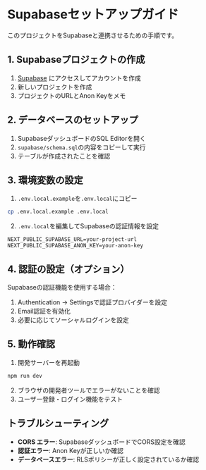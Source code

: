 # Supabaseセットアップガイド

このプロジェクトをSupabaseと連携させるための手順です。

## 1. Supabaseプロジェクトの作成

1. [Supabase](https://supabase.com) にアクセスしてアカウントを作成
2. 新しいプロジェクトを作成
3. プロジェクトのURLとAnon Keyをメモ

## 2. データベースのセットアップ

1. SupabaseダッシュボードのSQL Editorを開く
2. `supabase/schema.sql`の内容をコピーして実行
3. テーブルが作成されたことを確認

## 3. 環境変数の設定

1. `.env.local.example`を`.env.local`にコピー
```bash
cp .env.local.example .env.local
```

2. `.env.local`を編集してSupabaseの認証情報を設定
```
NEXT_PUBLIC_SUPABASE_URL=your-project-url
NEXT_PUBLIC_SUPABASE_ANON_KEY=your-anon-key
```

## 4. 認証の設定（オプション）

Supabaseの認証機能を使用する場合：

1. Authentication → Settingsで認証プロバイダーを設定
2. Email認証を有効化
3. 必要に応じてソーシャルログインを設定

## 5. 動作確認

1. 開発サーバーを再起動
```bash
npm run dev
```

2. ブラウザの開発者ツールでエラーがないことを確認
3. ユーザー登録・ログイン機能をテスト

## トラブルシューティング

- **CORS エラー**: SupabaseダッシュボードでCORS設定を確認
- **認証エラー**: Anon Keyが正しいか確認
- **データベースエラー**: RLSポリシーが正しく設定されているか確認